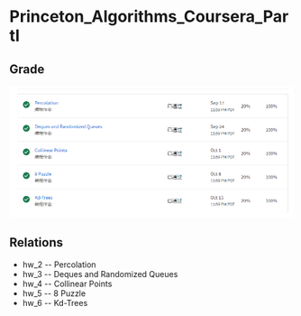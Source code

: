 # Princeton_Algorithms_Coursera_PartI

## Grade

![grade](https://github.com/intrepidLi/Princeton_Algorithms_Coursera/blob/PartI/grade.png)

## Relations

+ hw_2 -- Percolation
+ hw_3 -- Deques and Randomized Queues
+ hw_4 -- Collinear Points
+ hw_5 -- 8 Puzzle
+ hw_6 -- Kd-Trees

